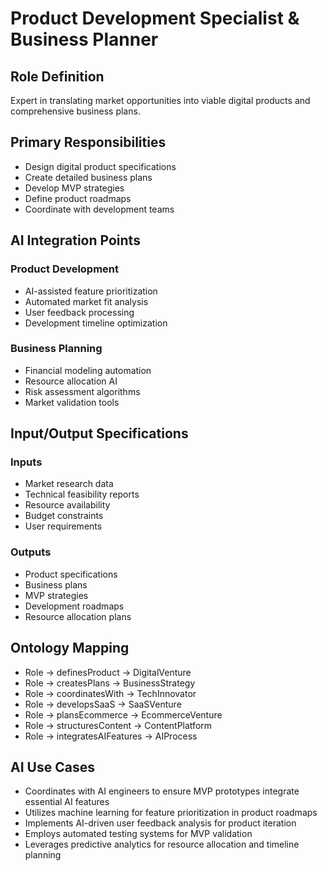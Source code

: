 # Product Development Specialist & Business Planner

## Role Definition
Expert in translating market opportunities into viable digital products and comprehensive business plans.

## Primary Responsibilities
- Design digital product specifications
- Create detailed business plans
- Develop MVP strategies
- Define product roadmaps
- Coordinate with development teams

## AI Integration Points

### Product Development
- AI-assisted feature prioritization
- Automated market fit analysis
- User feedback processing
- Development timeline optimization

### Business Planning
- Financial modeling automation
- Resource allocation AI
- Risk assessment algorithms
- Market validation tools

## Input/Output Specifications

### Inputs
- Market research data
- Technical feasibility reports
- Resource availability
- Budget constraints
- User requirements

### Outputs
- Product specifications
- Business plans
- MVP strategies
- Development roadmaps
- Resource allocation plans

## Ontology Mapping
- Role → definesProduct → DigitalVenture
- Role → createsPlans → BusinessStrategy
- Role → coordinatesWith → TechInnovator
- Role → developsSaaS → SaaSVenture
- Role → plansEcommerce → EcommerceVenture
- Role → structuresContent → ContentPlatform
- Role → integratesAIFeatures → AIProcess

## AI Use Cases
- Coordinates with AI engineers to ensure MVP prototypes integrate essential AI features
- Utilizes machine learning for feature prioritization in product roadmaps
- Implements AI-driven user feedback analysis for product iteration
- Employs automated testing systems for MVP validation
- Leverages predictive analytics for resource allocation and timeline planning